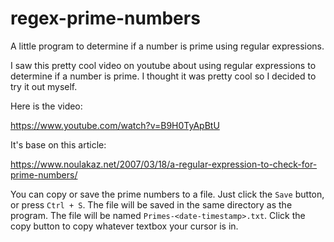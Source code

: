 # regex-prime-numbers
A little program to determine if a number is prime using regular expressions.

I saw this pretty cool video on youtube about using regular expressions to determine if a number is prime. I thought it was pretty cool so I decided to try it out myself. 

Here is the video:

https://www.youtube.com/watch?v=B9H0TyApBtU

It's base on this article:

https://www.noulakaz.net/2007/03/18/a-regular-expression-to-check-for-prime-numbers/

You can copy or save the prime numbers to a file. Just click the `Save` button, or press `Ctrl + S`. The file will be saved in the same directory as the program. The file will be named `Primes-<date-timestamp>.txt`. Click the copy button to copy whatever textbox your cursor is in. 

